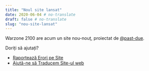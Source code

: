 ```yaml
---
title: "Noul site lansat"
date: 2020-06-04 # no-translate
draft: false # no-translate
slug: "nou-site-lansat"
---
```


Warzone 2100 are acum un site nou-nouț, proiectat de [@past-due](https://github.com/past-due).

Doriți să ajutați?
- [Raportează Erori pe Site](https://github.com/Warzone2100/wz2100.net/issues/new/choose)
- [Ajută-ne să Traducem Site-ul web](https://github.com/Warzone2100/wz2100.net/docs/Translation.md)
